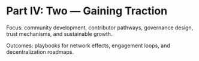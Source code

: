 # Part IV: Two — Gaining Traction

Focus: community development, contributor pathways, governance design, trust mechanisms, and sustainable growth.

Outcomes: playbooks for network effects, engagement loops, and decentralization roadmaps.

